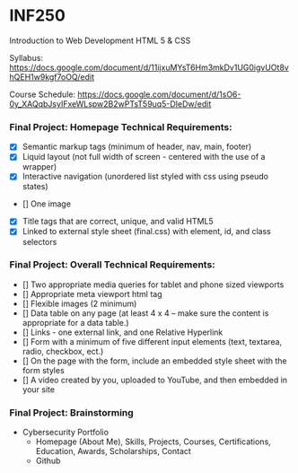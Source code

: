 # INF250
Introduction to Web Development
HTML 5 & CSS

Syllabus:
https://docs.google.com/document/d/11ijxuMYsT6Hm3mkDv1UG0igvUOt8vhQEH1w9kgf7oOQ/edit

Course Schedule:
https://docs.google.com/document/d/1sO6-0y_XAQqbJsyIFxeWLspw2B2wPTsT59uq5-DIeDw/edit

### Final Project: Homepage Technical Requirements:
 - [X] Semantic markup tags (minimum of header, nav, main, footer)
 - [X] Liquid layout (not full width of screen - centered with the use of a wrapper)
 - [X] Interactive navigation (unordered list styled with css using pseudo states)
 - [] One image
 - [X] Title tags that are correct, unique, and valid HTML5
 - [X] Linked to external style sheet (final.css) with element, id, and class selectors

### Final Project: Overall Technical Requirements:
- [] Two appropriate media queries for tablet and phone sized viewports
- [] Appropriate meta viewport html tag
- [] Flexible images (2 minimum)
- [] Data table on any page (at least 4 x 4 – make sure the content is appropriate for a data table.)
- [] Links - one external link, and one Relative Hyperlink
- [] Form with a minimum of five different input elements (text, textarea, radio, checkbox, ect.)
- [] On the page with the form, include an embedded style sheet with the form styles 
- [] A video created by you, uploaded to YouTube, and then embedded in your site

### Final Project: Brainstorming
 - Cybersecurity Portfolio
    - Homepage (About Me), Skills, Projects, Courses, Certifications, Education, Awards, Scholarships, Contact
    - Github
